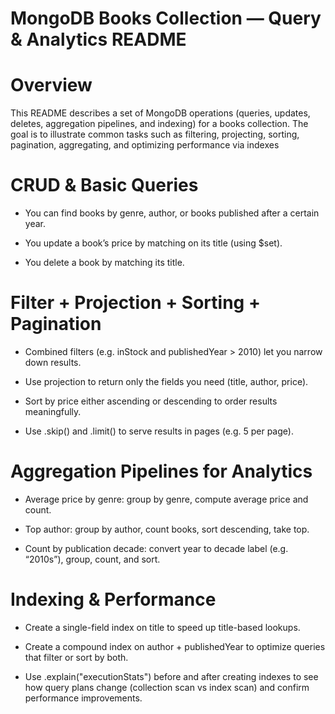 # MongoDB Books Collection — Query & Analytics README
# Overview

This README describes a set of MongoDB operations (queries, updates, deletes, aggregation pipelines, and indexing) for a books collection. The goal is to illustrate common tasks such as filtering, projecting, sorting, pagination, aggregating, and optimizing performance via indexes

# CRUD & Basic Queries

* You can find books by genre,  author, or books published after a certain year.

* You update a book’s price by matching on its title (using $set).

* You delete a book by matching its title.

# Filter + Projection + Sorting + Pagination

* Combined filters (e.g. inStock and publishedYear > 2010) let you narrow down results.

* Use projection to return only the fields you need (title, author, price).

* Sort by price either ascending or descending to order results meaningfully.

* Use .skip() and .limit() to serve results in pages (e.g. 5 per page).

# Aggregation Pipelines for Analytics

* Average price by genre: group by genre, compute average price and count.

* Top author: group by author, count books, sort descending, take top.

* Count by publication decade: convert year to decade label (e.g. “2010s”), group, count, and sort.

# Indexing & Performance

* Create a single-field index on title to speed up title-based lookups.

* Create a compound index on author + publishedYear to optimize queries that filter or sort by both.

* Use .explain("executionStats") before and after creating indexes to see how query plans change (collection scan vs index scan) and confirm performance improvements.

